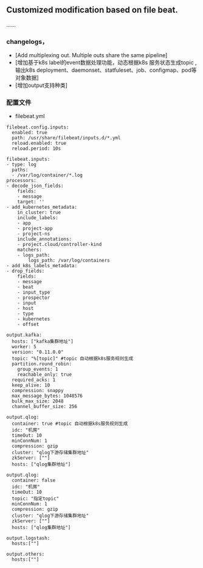 ## Customized modification based on file beat.
......


### changelogs，
* [Add multiplexing out. Multiple outs share the same pipeline]
* [增加基于k8s label的event数据处理功能，动态根据k8s 服务状态生成topic , 输出k8s deployment、daemonset、statfuleset、job、configmap、pod等对象数据]
* [增加output支持种类]


### 配置文件
* filebeat.yml

```
filebeat.config.inputs:
  enabled: true
  path: /usr/share/filebeat/inputs.d/*.yml
  reload.enabled: true
  reload.period: 10s

filebeat.inputs:
- type: log
  paths:
  - /var/log/container/*.log
processors:
- decode_json_fields:
    fields:
    - message
    target: ''
- add_kubernetes_metadata:
    in_cluster: true
    include_labels:
    - app
    - project-app
    - project-ns
    include_annotations:
    - project.cloud/controller-kind
    matchers:
    - logs_path:
        logs_path: /var/log/containers
- add_k8s_labels_metadata:
- drop_fields:
    fields:
    - message
    - beat
    - input_type
    - prospector
    - input
    - host
    - type
    - kubernetes
    - offset

output.kafka:
  hosts: ["kafka集群地址"]
  worker: 5
  version: "0.11.0.0"
  topic: "%[topic]" #topic 自动根据k8s服务规则生成
  partition.round_robin:
    group_events: 1
    reachable_only: true
  required_acks: 1
  keep_alive: 10
  compression: snappy
  max_message_bytes: 1048576
  bulk_max_size: 2048
  channel_buffer_size: 256

output.qlog:
  container: true #topic 自动根据k8s服务规则生成
  idc: "机房"
  timeOut: 10
  minConnNum: 1
  compression: gzip
  cluster: "qlog下游存储集群地址"
  zkServer: [""]
  hosts: ["qlog集群地址"]

output.qlog:
  container: false
  idc: "机房"
  timeOut: 10
  topic: "指定topic"
  minConnNum: 1
  compression: gzip
  cluster: "qlog下游存储集群地址"
  zkServer: [""]
  hosts: ["qlog集群地址"]

output.logstash:
  hosts:[""]

output.others:
  hosts:[""]
